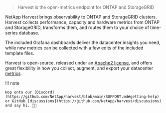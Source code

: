 > Harvest is the open-metrics endpoint for ONTAP and StorageGRID

NetApp Harvest brings observability to ONTAP and StorageGRID clusters.
Harvest collects performance, capacity and hardware metrics from ONTAP and StorageGRID,
transforms them, and routes them to your choice of time-series database.

The included Grafana dashboards deliver the datacenter insights you need, while
new metrics can be collected with a few edits of the included template files.

Harvest is open-source, released under an [Apache2 license](https://github.com/NetApp/harvest/blob/main/LICENSE),
and offers great flexibility in how you collect, augment, and export your
datacenter [metrics](https://netapp.github.io/harvest/latest/ontap-metrics/).

!!! note

    Hop onto our [Discord](https://github.com/NetApp/harvest/blob/main/SUPPORT.md#getting-help) 
    or GitHub [discussions](https://github.com/NetApp/harvest/discussions) and say hi. 👋🏽
